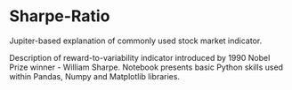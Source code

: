 # Sharpe-Ratio
Jupiter-based explanation of commonly used stock market indicator.

Description of reward-to-variability indicator introduced by 1990 Nobel Prize winner - William Sharpe.
Notebook presents basic Python skills used within Pandas, Numpy and Matplotlib libraries.
